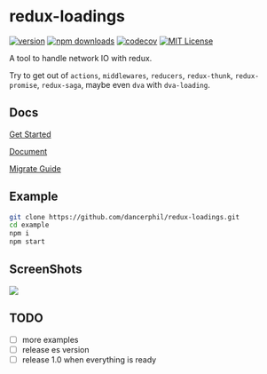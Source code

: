 # redux-loadings

[![version](https://img.shields.io/npm/v/redux-loadings.svg?style=flat-square)](http://npm.im/redux-loadings)
[![npm downloads](https://img.shields.io/npm/dm/redux-loadings.svg?style=flat-square)](https://www.npmjs.com/package/redux-loadings)
[![codecov](https://codecov.io/gh/dancerphil/redux-loadings/branch/develop/graph/badge.svg)](https://codecov.io/gh/dancerphil/redux-loadings)
[![MIT License](https://img.shields.io/npm/l/redux-loadings.svg?style=flat-square)](http://opensource.org/licenses/MIT)

A tool to handle network IO with redux.

Try to get out of `actions`, `middlewares`, `reducers`, `redux-thunk`, `redux-promise`, `redux-saga`, maybe even `dva` with `dva-loading`.

## Docs

[Get Started](https://github.com/dancerphil/redux-loadings/blob/develop/GetStarted.md)

[Document](https://github.com/dancerphil/redux-loadings/blob/develop/Document.md)

[Migrate Guide](https://github.com/dancerphil/redux-loadings/blob/develop/Migrate.md)

## Example

```bash
git clone https://github.com/dancerphil/redux-loadings.git
cd example
npm i
npm start
```

## ScreenShots

![](https://github.com/dancerphil/redux-loadings/blob/master/screenshot.gif)

## TODO

- [ ] more examples
- [ ] release es version
- [ ] release 1.0 when everything is ready
